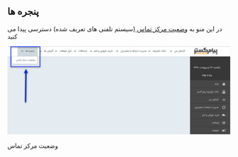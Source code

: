 ﻿## پنجره ها

در این منو به <a href="Contact-center-status%2FContact-center-status.md" target="_blank">وضعیت مرکز تماس </a>(سیستم تلفنی های تعریف شده) دسترسی پیدا می کنید


![](CallCenter1.jpg)

وضعیت مرکز تماس